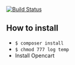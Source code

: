 [![Build Status](https://travis-ci.org/Myiyk/opencart.svg)](https://travis-ci.org/Myiyk/opencart)

## How to install
- `$ composer install` 
- `$ chmod 777 log temp`
- Install Opencart